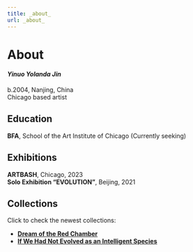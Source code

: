 ```yaml
---
title: _about_
url: _about_
---
```

# About 

#### _Yinuo Yolanda Jin_
b.2004, Nanjing, China \
Chicago based artist


## Education

**BFA**, School of the Art Institute of Chicago (Currently seeking)

## Exhibitions

**ARTBASH**, Chicago, 2023 \
**Solo Exhibition “EVOLUTION”**, Beijing, 2021

## Collections

Click to check the newest collections:

- **[Dream of the Red Chamber](/_dream_/)**
- **[If We Had Not Evolved as an Intelligent Species](/_envolved_/)**


